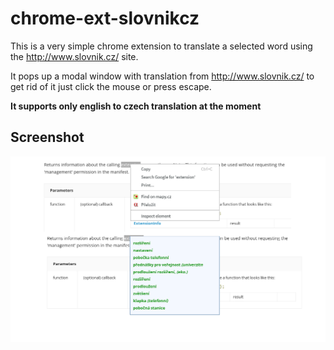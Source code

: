 # chrome-ext-slovnikcz

This is a very simple chrome extension to translate a selected word using the http://www.slovnik.cz/ site.

It pops up a modal window with translation from http://www.slovnik.cz/
to get rid of it just click the mouse or press escape.

**It supports only english to czech translation at the moment**

## Screenshot

![Screenshot](/screenshot.png?raw=true "Screenshot")

